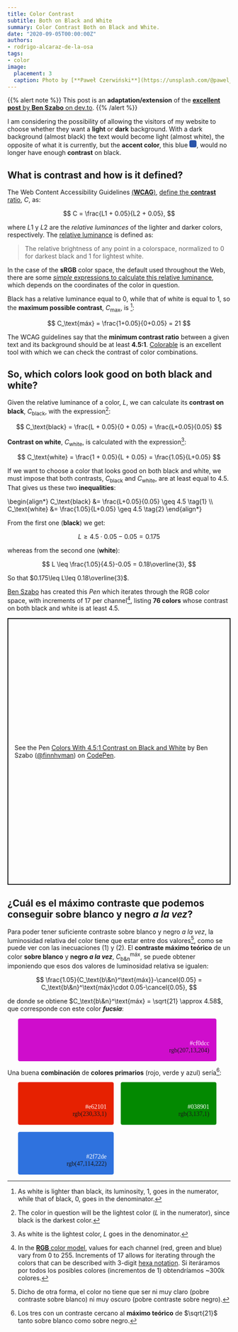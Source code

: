 ```yaml
---
title: Color Contrast
subtitle: Both on Black and White
summary: Color Contrast Both on Black and White.
date: "2020-09-05T00:00:00Z"
authors:
- rodrigo-alcaraz-de-la-osa
tags:
- color
image:
  placement: 3  
  caption: Photo by [**Paweł Czerwiński**](https://unsplash.com/@pawel_czerwinski) on [Unsplash](https://unsplash.com)
---
```


{{% alert note %}}
This post is an **adaptation/extension** of the [**excellent post** by **Ben Szabo** on dev.to](https://dev.to/finnhvman/which-colors-look-good-on-black-and-white-2pe6).
{{% /alert %}}

I am considering the possibility of allowing the visitors of my website to choose whether they want a **light** or **dark** background. With a dark background (almost black) the text would become light (almost white), the opposite of what it is currently, but the **accent color**, this blue <svg width="1rem" height="1rem">
  <rect rx="4" ry="4" width="1rem" height="1rem" style="fill:#2a54a9" />
</svg>, would no longer have enough **contrast** on black.

## What is contrast and how is it defined?
The Web Content Accessibility Guidelines [(**WCAG**)](https://www.w3.org/WAI/standards-guidelines/wcag/), [define the **contrast** ratio](https://www.w3.org/TR/WCAG21/#dfn-contrast-ratio), $C$, as:

$$
C = \frac{L1 + 0.05}{L2 + 0.05},
$$

where $L1$ y $L2$ are the *relative luminances* of the lighter and darker colors, respectively. The [relative luminance](https://www.w3.org/TR/WCAG21/#dfn-relative-luminance) is defined as:

> The relative brightness of any point in a colorspace, normalized to 0 for darkest black and 1 for lightest white.

In the case of the **sRGB** color space, the default used throughout the Web, there are some [*simple* expressions to calculate this relative luminance](https://www.w3.org/TR/WCAG21/#dfn-relative-luminance), which depends on the coordinates of the color in question.

Black has a relative luminance equal to 0, while that of white is equal to 1, so the **maximum possible contrast**, $C_\text{max}$, is [^1]:

[^1]: As white is lighter than black, its luminosity, 1, goes in the numerator, while that of black, 0, goes in the denominator.

$$
C_\text{máx} = \frac{1+0.05}{0+0.05} = 21
$$

The WCAG guidelines say that the **minimum contrast ratio** between a given text and its background should be at least **4.5:1**. [Colorable](https://colorable.jxnblk.com/) is an excellent tool with which we can check the contrast of color combinations.

## So, which colors look good on both black and white?
Given the relative luminance of a color, $L$, we can calculate its **contrast on black**, $C_\text{black}$, with the expression[^2]:

[^2]: The color in question will be the lightest color ($L$ in the numerator), since black is the darkest color. 

$$
C_\text{black} = \frac{L + 0.05}{0 + 0.05} = \frac{L+0.05}{0.05}
$$

**Contrast on white**, $C_\text{white}$, is calculated with the expression[^3]:

[^3]: As white is the lightest color, $L$ goes in the denominator.

$$
C_\text{white} = \frac{1 + 0.05}{L + 0.05} = \frac{1.05}{L+0.05}
$$

If we want to choose a color that looks good on both black and white, we must impose that both contrasts, $C_\text{black}$ and $C_\text{white}$, are at least equal to 4.5. That gives us these two <strong>inequalities</strong>:

\begin{align*}
C_\text{black} &= \frac{L+0.05}{0.05} \geq 4.5 \tag{1} \\\\
C_\text{white} &= \frac{1.05}{L+0.05} \geq 4.5 \tag{2}
\end{align*}

From the first one (**black**) we get:

$$
L \geq 4.5\cdot 0.05-0.05 = 0.175
$$

whereas from the second one (**white**):

$$
L \leq \frac{1.05}{4.5}-0.05 = 0.18\overline{3},
$$

So that $0.175\leq L\leq 0.18\overline{3}$.

[Ben Szabo](https://dev.to/finnhvman) has created this *Pen* which iterates through the RGB color space, with increments of 17 per channel[^4], listing **76 colors** whose contrast on both black and white is at least 4.5.

[^4]: In the [**RGB** color model](https://en.wikipedia.org/wiki/RGB), values for each channel (red, green and blue) vary from 0 to 255. Increments of 17 allows for iterating through the colors that can be described with 3-digit [hexa notation](https://es.wikipedia.org/wiki/Colores_web). Si iteráramos por todos los posibles colores (incrementos de 1) obtendríamos ~300k colores.

<p class="codepen" data-height="600" data-theme-id="light" data-default-tab="result" data-user="finnhvman" data-slug-hash="bZQLgR" style="height: 600px; box-sizing: border-box; display: flex; align-items: center; justify-content: center; border: 2px solid; margin: 1em 0; padding: 1em;" data-pen-title="Colors With 4.5:1 Contrast on Black and White">
  <span>See the Pen <a href="https://codepen.io/finnhvman/pen/bZQLgR">
  Colors With 4.5:1 Contrast on Black and White</a> by Ben Szabo (<a href="https://codepen.io/finnhvman">@finnhvman</a>)
  on <a href="https://codepen.io">CodePen</a>.</span>
</p>
<script async src="https://static.codepen.io/assets/embed/ei.js"></script>

## ¿Cuál es el máximo contraste que podemos conseguir sobre blanco y negro *a la vez*?
Para poder tener suficiente contraste sobre blanco y negro *a la vez*, la luminosidad relativa del color tiene que estar entre dos valores[^5], como se puede ver con las inecuaciones (1) y (2). El **contraste máximo teórico** de un color **sobre blanco** y **negro *a la vez***, $C_\text{b\&n}^\text{máx}$, se puede obtener imponiendo que esos dos valores de luminosidad relativa se igualen:

[^5]: Dicho de otra forma, el color no tiene que ser ni muy claro (pobre contraste sobre blanco) ni muy oscuro (pobre contraste sobre negro).

$$
\frac{1.05}{C_\text{b\&n}^\text{máx}}-\cancel{0.05} = C_\text{b\&n}^\text{máx}\cdot 0.05-\cancel{0.05},
$$

de donde se obtiene $C_\text{b\&n}^\text{máx} = \sqrt{21} \approx 4.58$, que corresponde con este color <strong><em>fucsia</em></strong>:

<ul style="display: grid;
  grid-template-columns: repeat(auto-fill, minmax(1fr, 1fr));
  grid-gap: 16px;
  padding-right: 32px;">
  <li style="border-radius: 4px;
  padding: 48px 16px 16px;
  list-style: none;
  text-align: end; background-color: #cf0dcc; font-family: Inconsolata">
	  <span style="color:white">#cf0dcc</span><br>rgb(207,13,204)
  </li>
</ul>

Una buena **combinación** de **colores primarios** (rojo, verde y azul) sería[^6]:

[^6]: Los tres con un contraste cercano al **máximo teórico** de $\sqrt{21}$ tanto sobre blanco como sobre negro.

<ul style="display: grid;
  grid-template-columns: repeat(auto-fill, minmax(164px, 1fr));
  grid-gap: 16px;
  padding-right: 32px;">
  <li style="border-radius: 4px;
  padding: 48px 16px 16px;
  list-style: none;
  text-align: end; background-color: #e62101; font-family: Inconsolata">
	  <span style="color:white">#e62101</span><br>rgb(230,33,1)
  </li>
  <li style="border-radius: 4px;
  padding: 48px 16px 16px;
  list-style: none;
  text-align: end; background-color: #038901; font-family: Inconsolata">
	  <span style="color:white">#038901</span><br>rgb(3,137,1)
  </li>
  <li style="border-radius: 4px;
  padding: 48px 16px 16px;
  list-style: none;
  text-align: end; background-color: #2f72de; font-family: Inconsolata">
	  <span style="color:white">#2f72de</span><br>rgb(47,114,222)
  </li>    
</ul>